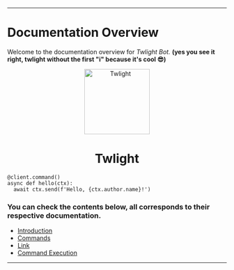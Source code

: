 ___

# Documentation Overview
Welcome to the documentation overview for *Twlight Bot.* **(yes you see it right, twlight without the first "i" because it's cool 😎)**

<p align="center">
  <img width="150" src="https://i.imgur.com/aJtR5tV.png" alt="Twlight">
</p>

<h1 align="center">
    Twlight
</h1>

```
@client.command()
async def hello(ctx):
  await ctx.send(f'Hello, {ctx.author.name}!')
```

### You can check the contents below, all corresponds to their respective documentation.
* [Introduction](https://github.com/raianah/twlight-docs/tree/main/introduction "Introduction")
* [Commands](https://github.com/raianah/twlight-docs/tree/main/commands "Commands")
* [Link](https://discord.com/api/oauth2/authorize?client_id=828936914601246741&permissions=1409416310&scope=bot "Discord Invite Link")
* [Command Execution](https://github.com/raianah/twlight-docs/tree/main/command%20execution)

___
